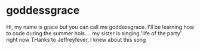 # goddessgrace

Hi, my name is grace but you can call me goddessgrace. 
I'll be learning how to code during the summer hols....
my sister is singing 'life of the party' right now
THanks to Jeffreyfever, I knew about this song
